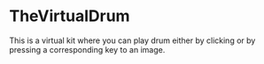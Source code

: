 # TheVirtualDrum
This is a virtual kit where you can play drum either by clicking or by pressing a corresponding key to an image. 
